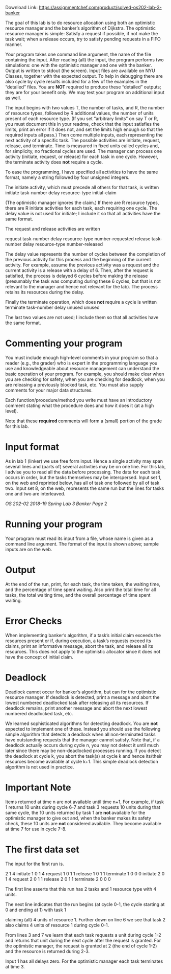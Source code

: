 Download Link: https://assignmentchef.com/product/solved-os202-lab-3-banker
<br>
<em>                                                                                                                                                                            </em>

The goal of this lab is to do resource allocation using both an optimistic resource manager and the banker’s algorithm of Dijkstra. The optimistic resource manager is simple: Satisfy a request if possible, if not make the task wait; when a release occurs, try to satisfy pending requests in a FIFO manner.

Your program takes one command line argument, the name of the file containing the input. After reading (all) the input, the program performs two simulations: one with the optimistic manager and one with the banker. Output is written to stdout (the screen). Input files are available on NYU Classes, together with the expected output. To help in debugging there are also cycle by cycle results included for a few of the examples in the “detailed” files. You are <strong>NOT </strong>required to produce these “detailed” outputs; they are for your benefit only. We may test your program on additional input as well.

The input begins with two values T, the number of tasks, and R, the number of resource types, followed by R additional values, the number of units present of each resource type. (If you set “arbitrary limits” on say T or R, you must document this in your readme, check that the input satisfies the limits, print an error if it does not, and set the limits high enough so that the required inputs all pass.) Then come multiple inputs, each representing the next activity of a specific task. The possible activities are initiate, request, release, and terminate. Time is measured in fixed units called cycles and, for simplicity, no fractional cycles are used. The manager can process one activity (initiate, request, or release) for each task in one cycle. However, the terminate activity does <strong>not </strong>require a cycle.

To ease the programming, I have specified all activities to have the same format, namely a string followed by four unsigned integers.

The initiate activity, which must precede all others for that task, is written initiate task-number delay resource-type initial-claim

(The optimistic manager ignores the claim.) If there are R resource types, there are R initiate activities for each task, each requiring one cycle. The delay value is not used for initiate; I include it so that all activities have the same format.

The request and release activities are written

request         task-number delay resource-type number-requested release  task-number delay resource-type number-released

The delay value represents the number of cycles between the completion of the previous activity for this process and the beginning of the current activity. For example, assume the previous activity was a request and the current activity is a release with a delay of 6. Then, after the request is satisfied, the process is delayed 6 cycles before making the release (presumably the task was computing during these 6 cycles, but that is not relevant to the manager and hence not relevant for the lab). The process retains its resources during the delay.

Finally the terminate operation, which does <strong>not </strong>require a cycle is written terminate task-number delay unused unused

The last two values are not used; I include them so that all activities have the same format.

<h1>Commenting your program</h1>

You must include enough high-level comments in your program so that a reader (e.g., the grader) who is expert in the programming language you use and knowledgeable about resource management can understand the basic operation of your program. For example, you should make clear when you are checking for safety, when you are checking for deadlock, when you are releasing a previously blocked task, etc. You must also supply comments for your major data structures.

Each function/procedure/method you write must have an introductory comment stating what the procedure does and how it does it (at a high level).

Note that these <strong>required </strong>comments will form a (small) portion of the grade for this lab.

<h1>Input format</h1>

As in lab 1 (linker) we use free form input. Hence a single activity may span several lines and (parts of) several activities may be on one line. For this lab, I advise you to read all the data before processing. The data for each task occurs in order, but the tasks themselves may be interspersed. Input set 1, on the web and reprinted below, has all of task one followed by all of task two. Input set 8, on the web, represents the same run but the lines for tasks one and two are interleaved.

<em>OS 202-02 2018-19 Spring Lab 3 Banker                                                                                                                             Page </em>2

<h1>Running your program</h1>

Your program must read its input from a file, whose name is given as a command line argument. The format of the input is shown above; sample inputs are on the web.

<h1>Output</h1>

At the end of the run, print, for each task, the time taken, the waiting time, and the percentage of time spent waiting. Also print the total time for all tasks, the total waiting time, and the overall percentage of time spent waiting.

<h1>Error Checks</h1>

When implementing banker’s algorithm, if a task’s initial claim exceeds the resources present or if, during execution, a task’s requests exceed its claims, print an informative message, abort the task, and release all its resources. This does not apply to the optimistic allocator since it does not have the concept of initial claim.

<h1>Deadlock</h1>

Deadlock cannot occur for banker’s algorithm, but can for the optimistic resource manager. If deadlock is detected, print a message and abort the lowest numbered deadlocked task after releasing all its resources. If deadlock remains, print another message and abort the next lowest numbered deadlocked task, etc.

We learned sophisticated algorithms for detecting deadlock. You are <strong>not </strong>expected to implement one of these. Instead you should use the following simple algorithm that detects a deadlock when all non-terminated tasks have outstanding requests that the manager cannot satisfy. Note that, if a deadlock actually occurs during cycle n, you may not detect it until much later since there may be non-deadlocked processes running. If you detect the deadlock at cycle k, you abort the task(s) at cycle k and hence its/their resources become available at cycle k+1. This simple deadlock detection algorithm is not used in practice.

<h1>Important Note</h1>

Items returned at time n are not available until time n+1, For example, if task 1 returns 10 units during cycle 6-7 and task 3 requests 10 units during that same cycle, the 10 units returned by task 1 are <strong>not </strong>available for the optimistic manager to give out and, when the banker makes its safety check, these 10 units are <strong>not </strong>considered available. They become available at time 7 for use in cycle 7-8.

<h1>The first data set</h1>

The input for the first run is.

2 1 4 initiate 1 0 1 4 request              1 0 1 1 release         1 0 1 1 terminate 1 0 0 0 initiate 2 0 1 4 request              2 0 1 1 release         2 0 1 1 terminate 2 0 0 0

The first line asserts that this run has 2 tasks and 1 resource type with 4 units.

The next line indicates that the run begins (at cycle 0-1, the cycle starting at 0 and ending at 1) with task 1

claiming (all) 4 units of resource 1. Further down on line 6 we see that task 2 also claims 4 units of resource 1 during cycle 0-1.

From lines 3 and 7 we learn that each task requests a unit during cycle 1-2 and returns that unit during the next cycle after the request is granted. For the optimistic manager, the request is granted at 2 (the end of cycle 1-2) and the resource is returned during 2-3.

Input 1 has all delays zero. For the optimistic manager each task terminates at time 3.